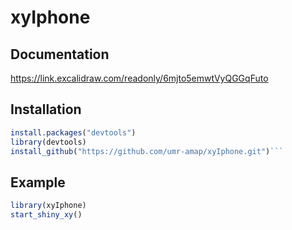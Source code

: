
<!-- README.md is generated from README.Rmd. Please edit that file -->

# xyIphone

## Documentation

<https://link.excalidraw.com/readonly/6mjto5emwtVyQGGqFuto>

## Installation

``` r
install.packages("devtools")
library(devtools)
install_github("https://github.com/umr-amap/xyIphone.git")```
```

## Example

``` r
library(xyIphone)
start_shiny_xy()
```
